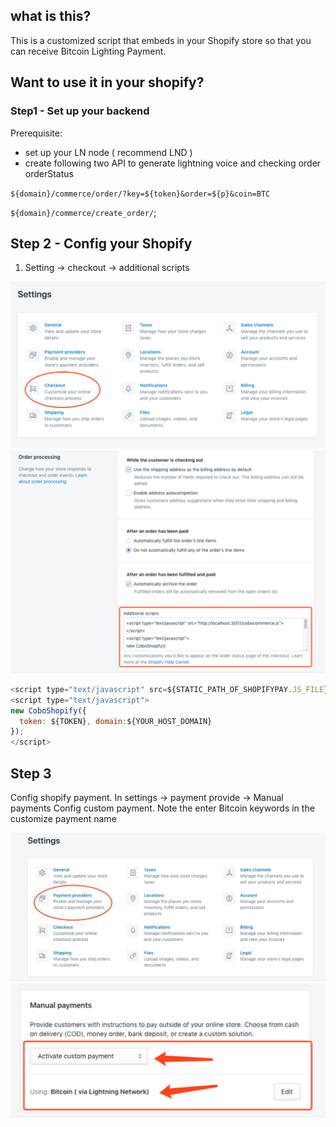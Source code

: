 ## what is this?
This is a customized script that embeds in your Shopify store so that you can receive Bitcoin Lighting Payment.

## Want to use it in your shopify?
### Step1 - Set up your backend
Prerequisite:
- set up your LN node ( recommend LND )
- create following two API to generate lightning voice and checking order orderStatus

`${domain}/commerce/order/?key=${token}&order=${p}&coin=BTC`

`${domain}/commerce/create_order/`;


## Step 2 - Config your Shopify
1. Setting -> checkout  -> additional scripts

![Settings](/images/1.jpg)
![Additioanl Scripts Page](/images/2.jpg)



``` js
<script type="text/javascript" src=${STATIC_PATH_OF_SHOPIFYPAY.JS_FILE}></script>
<script type="text/javascript">
new CoboShopify({
  token: ${TOKEN}, domain:${YOUR_HOST_DOMAIN}
});
</script>
```
## Step 3
Config shopify payment. In settings -> payment provide -> Manual payments
Config custom payment.
Note the enter Bitcoin keywords in the customize payment name

![Payment Provide](/images/3.jpg)
![Manual Paymetns](/images/4.jpg)

